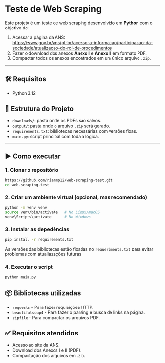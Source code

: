 # Teste de Web Scraping

Este projeto é um teste de web scraping desenvolvido em **Python** com o objetivo de:

1. Acessar a página da ANS:  
   https://www.gov.br/ans/pt-br/acesso-a-informacao/participacao-da-sociedade/atualizacao-do-rol-de-procedimentos  
2. Fazer o download dos anexos **Anexo I** e **Anexo II** em formato PDF.
3. Compactar todos os anexos encontrados em um único arquivo `.zip`.

---

## 🛠️ Requisitos

- Python 3.12

## 📁 Estrutura do Projeto

- `downloads/`: pasta onde os PDFs são salvos.
- `output/`: pasta onde o arquivo `.zip` será gerado.
- `requirements.txt`: bibliotecas necessárias com versões fixas.
- `main.py`: script principal com toda a lógica.

---

## ▶️ Como executar

### 1. Clonar o repositório

```bash
https://github.com/rianmp12/web-scraping-test.git
cd web-scraping-test
```

### 2. Criar um ambiente virtual (opcional, mas recomendado)

```bash
python -m venv venv
source venv/bin/activate   # No Linux/macOS
venv\Scripts\activate      # No Windows
```

### 3. Instalar as depedências

```bash
pip install -r requirements.txt
```
As versões das bibliotecas estão fixadas no `requeriments.txt` para evitar problemas com atualiazações futuras.

### 4. Executar o script

```bash
python main.py
```

## 📦 Bibliotecas utilizadas

- `requests` - Para fazer requisições HTTP.
- `beautifulsoup4` - Para fazer o parsing e busca de links na página.
- `zipfile` - Para compactar os arquivos PDF.

## ✅ Requisitos atendidos

- Acesso ao site da ANS.
- Download dos Anexos I e II (PDF).
- Compactação dos arquivos em .zip.
